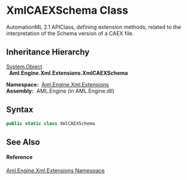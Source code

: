 XmlCAEXSchema Class
===================
AutomationML 2.1 APIClass, defining extension methods, related to the interpretation of the Schema version of a CAEX file.


Inheritance Hierarchy
---------------------
[System.Object][1]  
  **Aml.Engine.Xml.Extensions.XmlCAEXSchema**  

  **Namespace:**  [Aml.Engine.Xml.Extensions][2]  
  **Assembly:**  AML.Engine (in AML.Engine.dll)

Syntax
------

```csharp
public static class XmlCAEXSchema
```


See Also
--------

#### Reference
[Aml.Engine.Xml.Extensions Namespace][2]  

[1]: https://docs.microsoft.com/dotnet/api/system.object
[2]: ../README.md
[3]: https://www.automationml.org
[4]: ../../icons/logoShade.png